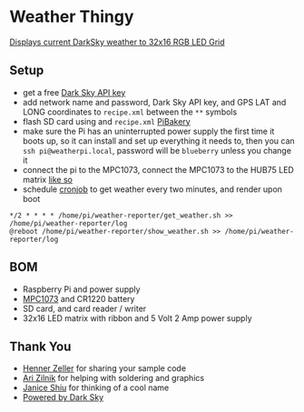 # Weather Thingy

[Displays current DarkSky weather to 32x16 RGB LED Grid](https://medium.com/@bdettmer/displaying-weather-on-a-32x16-led-matrix-ce9281dc67a9)

## Setup
- get a free [Dark Sky API key](https://darksky.net/dev)
- add network name and password, Dark Sky API key, and GPS LAT and LONG coordinates to `recipe.xml` between the `**` symbols
- flash SD card using and `recipe.xml` [PiBakery](http://www.pibakery.org/download.html)
- make sure the Pi has an uninterrupted power supply the first time it boots up, so it can install and set up everything it needs to, then you can `ssh pi@weatherpi.local`, password will be `blueberry` unless you change it
- connect the pi to the MPC1073, connect the MPC1073 to the HUB75 LED matrix [like so](https://github.com/redSlug/weather-reporter/blob/master/images/hw.jpg) 
- schedule [cronjob](https://www.raspberrypi.org/documentation/linux/usage/cron.md) to get weather every two minutes, and render upon boot
```console
*/2 * * * * /home/pi/weather-reporter/get_weather.sh >> /home/pi/weather-reporter/log
@reboot /home/pi/weather-reporter/show_weather.sh >> /home/pi/weather-reporter/log
```

## BOM
- Raspberry Pi and power supply
- [MPC1073](http://www.electrodragon.com/product/rgb-matrix-panel-drive-board-raspberry-pi/) and CR1220 battery
- SD card, and card reader / writer
- 32x16 LED matrix with ribbon and 5 Volt 2 Amp power supply

## Thank You
- [Henner Zeller](https://github.com/hzeller/rpi-rgb-led-matrix) for sharing your sample code
- [Ari Zilnik](https://medium.com/@azilnik) for helping with soldering and graphics
- [Janice Shiu](https://github.com/contrepoint) for thinking of a cool name
- [Powered by Dark Sky](https://darksky.net/poweredby/)
